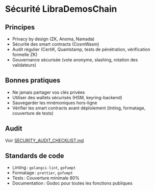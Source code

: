 # Sécurité LibraDemosChain

## Principes

- Privacy by design (ZK, Anoma, Namada)
- Sécurité des smart contracts (CosmWasm)
- Audit régulier (CertiK, Quantstamp, tests de pénétration, vérification formelle ZK)
- Gouvernance sécurisée (vote anonyme, slashing, rotation des validateurs)

## Bonnes pratiques

- Ne jamais partager vos clés privées
- Utiliser des wallets sécurisés (HSM, keyring-backend)
- Sauvegarder les mnémoniques hors-ligne
- Vérifier les smart contracts avant déploiement (linting, formatage, couverture de tests)

## Audit

Voir [SECURITY_AUDIT_CHECKLIST.md](../SECURITY_AUDIT_CHECKLIST.md)

## Standards de code

- Linting : `golangci-lint`, `gofumpt`
- Formatage : `prettier`, `gofumpt`
- Tests : Couverture minimale 80%
- Documentation : Godoc pour toutes les fonctions publiques

